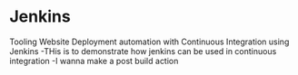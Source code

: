 # Jenkins
Tooling Website Deployment automation with Continuous Integration using Jenkins
-THis is to demonstrate how jenkins can be used in continuous integration
-I wanna make a post build action

